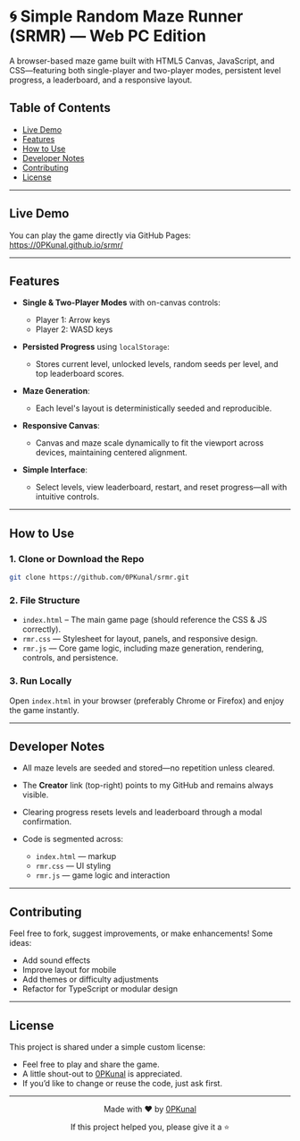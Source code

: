 # 🌀 Simple Random Maze Runner (SRMR) — Web PC Edition

A browser-based maze game built with HTML5 Canvas, JavaScript, and CSS—featuring both single-player and two-player modes, persistent level progress, a leaderboard, and a responsive layout.

##  Table of Contents
- [Live Demo](#live-demo)
- [Features](#features)
- [How to Use](#how-to-use)
- [Developer Notes](#developer-notes)
- [Contributing](#contributing)
- [License](#license)

---

##  Live Demo  
You can play the game directly via GitHub Pages:  https://0PKunal.github.io/srmr/

---

##  Features

- **Single & Two-Player Modes** with on-canvas controls:
  - Player 1: Arrow keys  
  - Player 2: WASD keys

- **Persisted Progress** using `localStorage`:
  - Stores current level, unlocked levels, random seeds per level, and top leaderboard scores.

- **Maze Generation**:
  - Each level's layout is deterministically seeded and reproducible.

- **Responsive Canvas**:
  - Canvas and maze scale dynamically to fit the viewport across devices, maintaining centered alignment.

- **Simple Interface**:
  - Select levels, view leaderboard, restart, and reset progress—all with intuitive controls.

---

##  How to Use

### 1. Clone or Download the Repo
```bash
git clone https://github.com/0PKunal/srmr.git
````

### 2. File Structure

* `index.html` – The main game page (should reference the CSS & JS correctly).
* `rmr.css` — Stylesheet for layout, panels, and responsive design.
* `rmr.js` — Core game logic, including maze generation, rendering, controls, and persistence.

### 3. Run Locally

Open `index.html` in your browser (preferably Chrome or Firefox) and enjoy the game instantly.

---

## Developer Notes

* All maze levels are seeded and stored—no repetition unless cleared.
* The **Creator** link (top-right) points to my GitHub and remains always visible.
* Clearing progress resets levels and leaderboard through a modal confirmation.
* Code is segmented across:

  * `index.html` — markup
  * `rmr.css` — UI styling
  * `rmr.js` — game logic and interaction

---

## Contributing

Feel free to fork, suggest improvements, or make enhancements! Some ideas:

* Add sound effects
* Improve layout for mobile
* Add themes or difficulty adjustments
* Refactor for TypeScript or modular design

---
## License
This project is shared under a simple custom license:  
- Feel free to play and share the game.  
- A little shout-out to [0PKunal](https://github.com/0PKunal/) is appreciated.  
- If you’d like to change or reuse the code, just ask first.
---
<div align="center">
  <p>Made with ❤️ by <a href="https://github.com/0PKunal">0PKunal</a></p>
  <p>If this project helped you, please give it a ⭐️</p>
</div>
